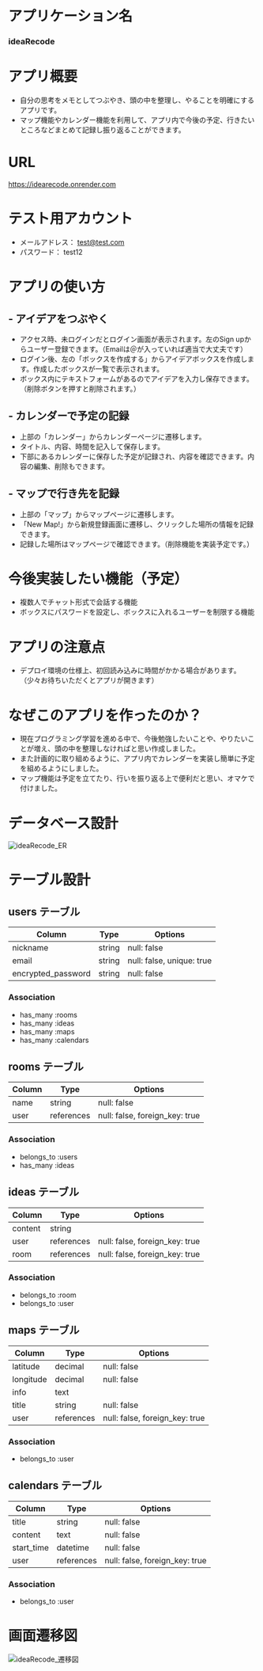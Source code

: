 # アプリケーション名
### ideaRecode

# アプリ概要
- 自分の思考をメモとしてつぶやき、頭の中を整理し、やることを明確にするアプリです。
- マップ機能やカレンダー機能を利用して、アプリ内で今後の予定、行きたいところなどまとめて記録し振り返ることができます。

# URL
https://idearecode.onrender.com

# テスト用アカウント
- メールアドレス： test@test.com
- パスワード： test12

# アプリの使い方
## - アイデアをつぶやく
- アクセス時、未ログインだとログイン画面が表示されます。左のSign upからユーザー登録できます。（Emailは＠が入っていれば適当で大丈夫です）
- ログイン後、左の「ボックスを作成する」からアイデアボックスを作成します。作成したボックスが一覧で表示されます。
- ボックス内にテキストフォームがあるのでアイデアを入力し保存できます。（削除ボタンを押すと削除されます。）

## - カレンダーで予定の記録
- 上部の「カレンダー」からカレンダーページに遷移します。
- タイトル、内容、時間を記入して保存します。
- 下部にあるカレンダーに保存した予定が記録され、内容を確認できます。内容の編集、削除もできます。

## - マップで行き先を記録
- 上部の「マップ」からマップページに遷移します。
- 「New Map!」から新規登録画面に遷移し、クリックした場所の情報を記録できます。
- 記録した場所はマップページで確認できます。（削除機能を実装予定です。）

# 今後実装したい機能（予定）
- 複数人でチャット形式で会話する機能
- ボックスにパスワードを設定し、ボックスに入れるユーザーを制限する機能

# アプリの注意点
- デプロイ環境の仕様上、初回読み込みに時間がかかる場合があります。（少々お待ちいただくとアプリが開きます）

# なぜこのアプリを作ったのか？
- 現在プログラミング学習を進める中で、今後勉強したいことや、やりたいことが増え、頭の中を整理しなければと思い作成しました。
- また計画的に取り組めるように、アプリ内でカレンダーを実装し簡単に予定を組めるようにしました。
- マップ機能は予定を立てたり、行いを振り返る上で便利だと思い、オマケで付けました。

# データベース設計
![ideaRecode_ER](https://github.com/togakojima/ideaRecode/assets/169892668/70c3600b-c1a4-46cd-8c54-a281ea38f3ac)




# テーブル設計
## users テーブル

| Column             | Type   | Options     |
| ------------------ | ------ | ----------- |
| nickname           | string | null: false |
| email              | string | null: false, unique: true |
| encrypted_password | string | null: false |

### Association

- has_many :rooms
- has_many :ideas
- has_many :maps
- has_many :calendars

## rooms テーブル

| Column          | Type       | Options     |
| --------------- | ------     | ----------- |
| name            | string     | null: false |
| user            | references | null: false, foreign_key: true |


### Association

- belongs_to :users
- has_many :ideas


## ideas テーブル

| Column  | Type       | Options                        |
| ------- | ---------- | ------------------------------ |
| content | string     |                                |
| user    | references | null: false, foreign_key: true |
| room    | references | null: false, foreign_key: true |

### Association

- belongs_to :room
- belongs_to :user

## maps テーブル

| Column    | Type       | Options                        |
| --------- | ---------- | ------------------------------ |
| latitude  | decimal    | null: false                    |
| longitude | decimal    | null: false                    |
| info      | text       |                                |
| title     | string     | null: false                    |
| user      | references | null: false, foreign_key: true | 

### Association

- belongs_to :user

## calendars テーブル

| Column     | Type       | Options                        |
| ---------- | ---------- | ------------------------------ |
| title      | string     | null: false                    |
| content    | text       | null: false                    |
| start_time | datetime   | null: false                    |
| user       | references | null: false, foreign_key: true |

### Association

- belongs_to :user

# 画面遷移図
![ideaRecode_遷移図](https://github.com/togakojima/ideaRecode/assets/169892668/cd76552d-74f1-42b4-b5ae-2d6a778c4e42)

